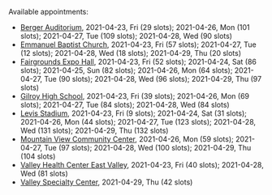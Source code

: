 Available appointments:

* [Berger Auditorium](https://schedulecare.sccgov.org/mychartprd/SignupAndSchedule/EmbeddedSchedule?id=132694&vt=1277&dept=101064003), 2021-04-23, Fri (29 slots); 2021-04-26, Mon (101 slots); 2021-04-27, Tue (109 slots); 2021-04-28, Wed (90 slots)
* [Emmanuel Baptist Church](https://schedulecare.sccgov.org/mychartprd/SignupAndSchedule/EmbeddedSchedule?id=132871&vt=1277&dept=101064006), 2021-04-23, Fri (57 slots); 2021-04-27, Tue (12 slots); 2021-04-28, Wed (18 slots); 2021-04-29, Thu (20 slots)
* [Fairgrounds Expo Hall](https://schedulecare.sccgov.org/mychartprd/SignupAndSchedule/EmbeddedSchedule?id=132726&vt=1277&dept=101064002), 2021-04-23, Fri (52 slots); 2021-04-24, Sat (86 slots); 2021-04-25, Sun (82 slots); 2021-04-26, Mon (64 slots); 2021-04-27, Tue (90 slots); 2021-04-28, Wed (96 slots); 2021-04-29, Thu (97 slots)
* [Gilroy High School](https://schedulecare.sccgov.org/mychartprd/SignupAndSchedule/EmbeddedSchedule?id=132980&vt=1277&dept=101064008), 2021-04-23, Fri (39 slots); 2021-04-26, Mon (69 slots); 2021-04-27, Tue (84 slots); 2021-04-28, Wed (84 slots)
* [Levis Stadium](https://schedulecare.sccgov.org/mychartprd/SignupAndSchedule/EmbeddedSchedule?id=132723&vt=1277&dept=101064004), 2021-04-23, Fri (9 slots); 2021-04-24, Sat (31 slots); 2021-04-26, Mon (44 slots); 2021-04-27, Tue (123 slots); 2021-04-28, Wed (131 slots); 2021-04-29, Thu (132 slots)
* [Mountain View Community Center](https://schedulecare.sccgov.org/mychartprd/SignupAndSchedule/EmbeddedSchedule?id=132472&vt=1277&dept=101064001), 2021-04-26, Mon (59 slots); 2021-04-27, Tue (97 slots); 2021-04-28, Wed (100 slots); 2021-04-29, Thu (104 slots)
* [Valley Health Center East Valley](https://schedulecare.sccgov.org/mychartprd/SignupAndSchedule/EmbeddedSchedule?id=132268&vt=1277&dept=101064007), 2021-04-23, Fri (40 slots); 2021-04-28, Wed (81 slots)
* [Valley Specialty Center](https://schedulecare.sccgov.org/mychartprd/SignupAndSchedule/EmbeddedSchedule?id=132277&vt=1277&dept=101001072), 2021-04-29, Thu (42 slots)
